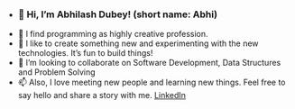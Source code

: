 - ### 👋 Hi, I’m Abhilash Dubey! (short name: Abhi)
- 👀 I find programming as highly creative profession. 
- 🌱 I like to create something new and experimenting with the new technologies. It’s fun to build things!
- 💞️ I’m looking to collaborate on Software Development, Data Structures and Problem Solving
- 📫 Also, I love meeting new people and learning new things. Feel free to say hello and share a story with me.
<a href="https://www.linkedin.com/in/abhilash-dubey/">LinkedIn</a>
<!---
Abhilash-du/Abhilash-du is a ✨ special ✨ repository because its `README.md` (this file) appears on your GitHub profile.
You can click the Preview link to take a look at your changes.
--->
